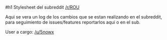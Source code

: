 #h1 Stylesheet del subreddit [/r/ROU](https://www.reddit.com/r/ROU/ "ROU")

Aqui se vera un log de los cambios que se estan realizando en el subreddit, para seguimiento de issues/features reportarlos aqui o en el sub.

User a cargo: [/u/5nowx](https://www.reddit.com/user/5nowx/)